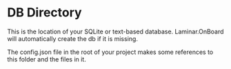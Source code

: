 # DB Directory #

This is the location of your SQLite or text-based database. Laminar.OnBoard will automatically create the db if it is missing.

The config.json file in the root of your project makes some references to this folder and the files in it.
